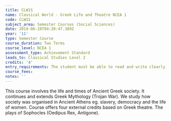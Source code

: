 ```yaml
---
title: CLW1S
name: Classical World - Greek Life and Theatre NCEA 1
code: CLW1S
subject_area: Semester Courses (Social Sciences)
date: 2019-06-28T04:20:47.389Z
year: '11'
type: Semester Course
course_duration: Two Terms
course_level: NCEA 1
assessment_type: Achievement Standard
leads_to: Classical Studies Level 2
credits: '4'
entry_requirements: The student must be able to read and write clearly. High literacy.
course_fees: 
notes: ''
---
```

This course involves the life and times of Ancient Greek society. It continues and extends Greek Mythology (Trojan War). We study how society was organised in Ancient Athens eg. slavery, democracy and the life of women. Course offers four external credits based on Greek theatre. The plays of Sophocles (Oedipus Rex, Antigone).
